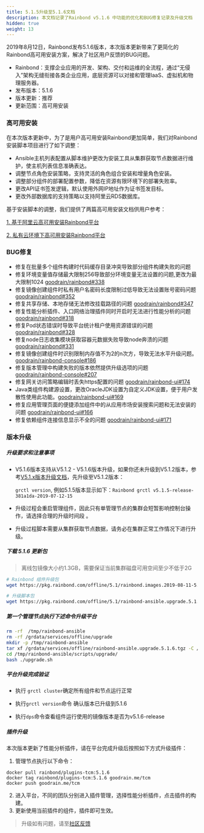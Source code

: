 ```yaml
---
title: 5.1.5升级至5.1.6文档
description: 本文档记录了Rainbond v5.1.6 中功能的优化和BUG修复记录及升级文档
hidden: true
weight: 13
---
```




2019年8月12日，Rainbond发布5.1.6版本，本次版本更新带来了更简化的Rainbond高可用安装方案，解决了社区用户反馈的BUG问题。

- Rainbond：支撑企业应用的开发、架构、交付和运维的全流程，通过“无侵入”架构无缝衔接各类企业应用，底层资源可以对接和管理IaaS、虚拟机和物理服务器。
- 发布版本：5.1.6
- 版本更新：推荐
- 更新范围：高可用安装

### 高可用安装

在本次版本更新中，为了是用户高可用安装Rainbond更加简单，我们对Rainbond安装脚本项目进行了如下调整：

* Ansible主机列表配置从脚本维护更改为安装工具从集群获取节点数据进行维护，使主机列表信息准确表达。
* 调整节点角色安装策略，支持灵活的角色组合安装和增量角色安装。
* 调整部分组件的部署配置参数，降低在资源有限环境下的部署失败率。
* 更改API证书签发逻辑，默认使用外网IP地址作为证书签发目标。
* 更改外部数据库的支持策略以支持阿里云RDS数据库。

基于安装脚本的调整，我们提供了两篇高可用安装文档供用户参考：

[1. 基于阿里云高可用安装Rainbond平台](/docs/user-operations/install/install-base-alicloud/)

[2. 私有云环境下高可用安装Rainbond平台](/docs/user-operations/install/install-base-ha/)

### BUG修复

* 修复在批量多个组件构建时代码缓存目录冲突导致部分组件构建失败的问题
* 修复环境变量值存储最大限制256导致部分环境变量无法设置的问题,更改为最大限制1024 [goodrain/rainbond#338](https://github.com/goodrain/rainbond/issues/338)
* 修复镜像创建组件时私有用户名密码长度限制过低导致无法设置账号密码问题 [goodrain/rainbond#352](https://github.com/goodrain/rainbond/issues/352)
* 修复共享存储、本地存储无法修改挂载路径的问题 [goodrain/rainbond#347](https://github.com/goodrain/rainbond/issues/347)
* 修复性能分析插件、入口网络治理插件同时开启时无法进行性能分析的问题 [goodrain/rainbond#318](https://github.com/goodrain/rainbond/issues/318)
* 修复Pod状态错误时导致平台统计租户使用资源错误的问题 [goodrain/rainbond#328](https://github.com/goodrain/rainbond/issues/328)
* 修复node日志收集模块获取容器元数据失败导致node奔溃的问题 [goodrain/rainbond#331](https://github.com/goodrain/rainbond/issues/331)
* 修复镜像创建组件时识别限制内存值不为2的n次方，导致无法水平升级问题。[goodrain/rainbond-console#186](https://github.com/goodrain/rainbond-console/issues/186)
* 修复版本管理中构建失败的版本依然提供升级选项的问题 [goodrain/rainbond-console#207](https://github.com/goodrain/rainbond-console/issues/207)
* 修复网关访问策略编辑时丢失https配置的问题 [goodrain/rainbond-ui#174](https://github.com/goodrain/rainbond-ui/issues/174)
* Java类组件构建源设置，更改OracleJDK设置为自定义JDK设置，便于用户发散性使用此功能。[goodrain/rainbond-ui#169](https://github.com/goodrain/rainbond-ui/issues/169)
* 修复应用管理页面的便捷添加组件中的从应用市场安装搜索问题和无法安装的问题 [goodrain/rainbond-ui#166](https://github.com/goodrain/rainbond-ui/issues/166)
* 修复依赖组件连接信息显示不全的问题 [goodrain/rainbond-ui#171](https://github.com/goodrain/rainbond-ui/issues/171)



### 版本升级

##### 升级要求和注意事项

- V5.1.6版本支持从V5.1.2 - V5.1.6版本升级，如果你还未升级到V5.1.2版本，参考[V5.1.x版本升级文档](/docs/user-operations/upgrade/)，先升级至V5.1.2版本：

  `grctl version`,  例如5.1.5版本显示如下：`Rainbond grctl v5.1.5-release-381a1da-2019-07-12-15`  

- 升级过程会重启管理组件，因此只有单管理节点的集群会短暂影响控制台操作，请选择合理的升级时间段 。

- 升级过程脚本需要从集群获取节点数据，请务必在集群正常工作情况下进行升级。

##### 下载 5.1.6 更新包

> 离线包镜像大小约1.3GB，需要保证当前集群磁盘可用空间至少不低于2G

```bash
# Rainbond 组件升级包
wget https://pkg.rainbond.com/offline/5.1/rainbond.images.2019-08-11-5.1.6.tgz -O /grdata/services/offline/rainbond.images.upgrade.5.1.6.tgz

# 升级脚本包
wget https://pkg.rainbond.com/offline/5.1/rainbond-ansible.upgrade.5.1.6.tgz -O /grdata/services/offline/rainbond-ansible.upgrade.5.1.6.tgz
```

##### 第一个管理节点执行下述命令升级平台

```bash
rm -rf  /tmp/rainbond-ansible
rm -rf /grdata/services/offline/upgrade
mkdir -p /tmp/rainbond-ansible
tar xf /grdata/services/offline/rainbond-ansible.upgrade.5.1.6.tgz -C /tmp/rainbond-ansible
cd /tmp/rainbond-ansible/scripts/upgrade/
bash ./upgrade.sh
```

##### 平台升级完成验证

- 执行 `grctl cluster`确定所有组件和节点运行正常

- 执行`grctl version`命令 确认版本已升级到5.1.6

- 执行`dps`命令查看组件运行使用的镜像版本是否为v5.1.6-release

##### 插件升级

本次版本更新了性能分析插件，请在平台完成升级后按照如下方式升级插件：

1. 管理节点执行以下命令：

```
docker pull rainbond/plugins-tcm:5.1.6
docker tag rainbond/plugins-tcm:5.1.6 goodrain.me/tcm
docker push goodrain.me/tcm
```

2. 进入平台，不同的团队分别进入插件管理，选择性能分析插件，点击插件的构建。
3. 更新使用当前插件的组件，插件即可生效。

>升级如有问题，请至[社区反馈](https://t.goodrain.com/)